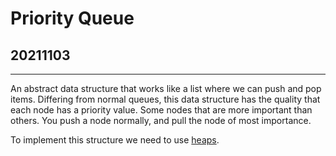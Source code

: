 # Priority Queue

## 20211103

---

An abstract data structure that works like a list where we can push and pop items. Differing from normal queues,
this data structure has the quality that each node has a priority value. Some nodes that are more important than
others. You push a node normally, and pull the node of most importance.

To implement this structure we need to use [heaps](Heap.md).
